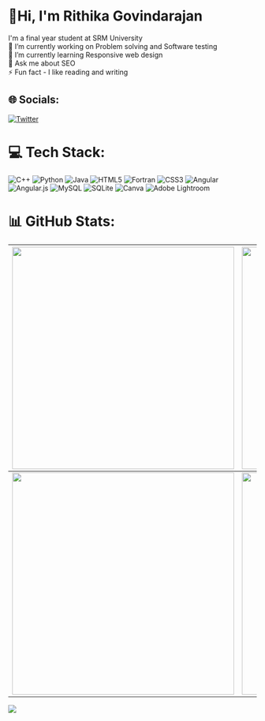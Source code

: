 # 💫Hi, I'm Rithika Govindarajan
I'm a final year student at SRM University<br>🔭 I’m currently working on Problem solving and Software testing<br>🌱 I’m currently learning Responsive web design<br>💬 Ask me about SEO<br>⚡ Fun fact - I like reading and writing 


## 🌐 Socials:
 [![Twitter](https://img.shields.io/badge/Twitter-%231DA1F2.svg?logo=Twitter&logoColor=white)](https://twitter.com/rithika_02) 

# 💻 Tech Stack:
![C++](https://img.shields.io/badge/c++-%2300599C.svg?style=for-the-badge&logo=c%2B%2B&logoColor=white) ![Python](https://img.shields.io/badge/python-3670A0?style=for-the-badge&logo=python&logoColor=ffdd54) ![Java](https://img.shields.io/badge/java-%23ED8B00.svg?style=for-the-badge&logo=java&logoColor=white) ![HTML5](https://img.shields.io/badge/html5-%23E34F26.svg?style=for-the-badge&logo=html5&logoColor=white) ![Fortran](https://img.shields.io/badge/Fortran-%23734F96.svg?style=for-the-badge&logo=fortran&logoColor=white) ![CSS3](https://img.shields.io/badge/css3-%231572B6.svg?style=for-the-badge&logo=css3&logoColor=white) ![Angular](https://img.shields.io/badge/angular-%23DD0031.svg?style=for-the-badge&logo=angular&logoColor=white) ![Angular.js](https://img.shields.io/badge/angular.js-%23E23237.svg?style=for-the-badge&logo=angularjs&logoColor=white) ![MySQL](https://img.shields.io/badge/mysql-%2300f.svg?style=for-the-badge&logo=mysql&logoColor=white) ![SQLite](https://img.shields.io/badge/sqlite-%2307405e.svg?style=for-the-badge&logo=sqlite&logoColor=white) ![Canva](https://img.shields.io/badge/Canva-%2300C4CC.svg?style=for-the-badge&logo=Canva&logoColor=white) ![Adobe Lightroom](https://img.shields.io/badge/Adobe%20Lightroom-31A8FF.svg?style=for-the-badge&logo=Adobe%20Lightroom&logoColor=white)

# 📊 GitHub Stats:

| <img width="450em" src="https://github-readme-stats.vercel.app/api?username=rithikagovindarajan&theme=maroongold&hide_border=false&include_all_commits=true&count_private=true"> | <img  width="450em" src="https://github-readme-streak-stats.herokuapp.com/?user=rithikagovindarajan&theme=maroongold&hide_border=false" alt="" /> |
| :-----------------------------------------------------------------------------------------------------------------------------------------------------------------------------------------------------: | :--------------------------------------------------------------------------------------------------------------------------------------------------------------------------------------: |
| <img  width="450em"  src="https://github-readme-stats.vercel.app/api/top-langs/?username=rithikagovindarajan&theme=maroongold&hide_border=false&include_all_commits=true&count_private=true&layout=compact" alt="" />  |  <img width="450em" align="center" alt=""  src="https://github-profile-trophy.vercel.app/?username=rithikagovindarajan&theme=dark_lover&row=2&column=4&margin-w=10&margin-h=15&no-bg=true)]" />   |

[![](https://visitcount.itsvg.in/api?id=rithikagovindarajan&icon=7&color=2)](https://visitcount.itsvg.in)
